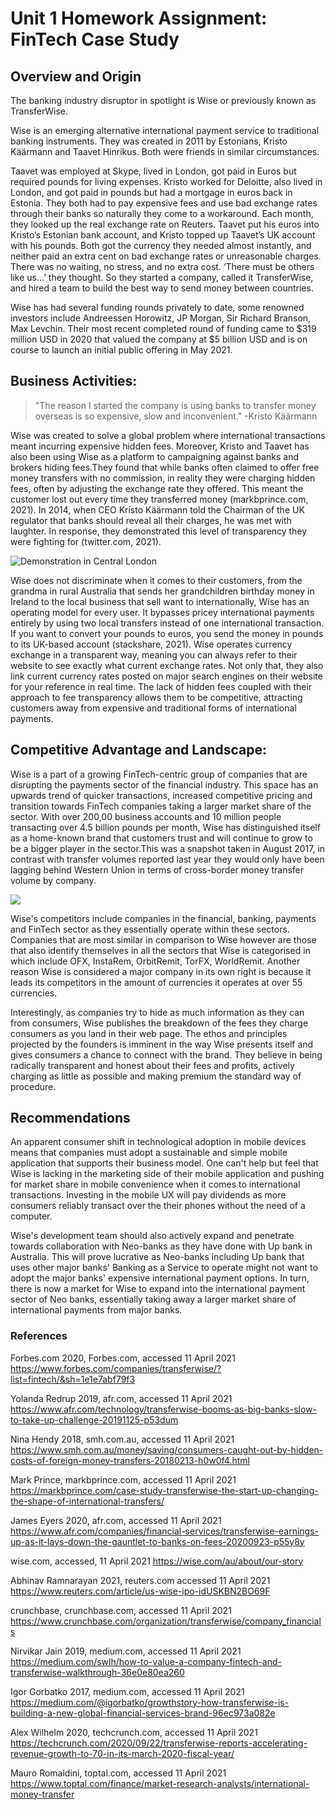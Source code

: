 # Unit 1 Homework Assignment: FinTech Case Study

## Overview and Origin

The banking industry disruptor in spotlight is Wise or previously known as TransferWise. 

Wise is an emerging alternative international payment service to traditional banking instruments. They was created in 2011 by Estonians, Kristo Käärmann and Taavet Hinrikus. Both were friends in similar circumstances. 

Taavet was employed at Skype, lived in London, got paid in Euros but required pounds for living expenses. Kristo worked for Deloitte, also lived in London, and got paid in pounds but had a mortgage in euros back in Estonia. They both had to pay expensive fees and use bad exchange rates through their banks so naturally they come to a workaround. Each month, they looked up the real exchange rate on Reuters. Taavet put his euros into Kristo’s Estonian bank account, and Kristo topped up Taavet’s UK account with his pounds. Both got the currency they needed almost instantly, and neither paid an extra cent on bad exchange rates or unreasonable charges. There was no waiting, no stress, and no extra cost. ‘There must be others like us…’ they thought. So they started a company, called it TransferWise, and hired a team to build the best way to send money between countries. 

Wise has had several funding rounds privately to date, some renowned investors include Andreessen Horowitz, JP Morgan, Sir Richard Branson, Max Levchin. Their most recent completed round of funding came to $319 million USD in 2020 that valued the company at $5 billion USD and is on course to launch an initial public offering in May 2021.

## Business Activities:

>"The reason I started the company is using banks to transfer money overseas is so expensive, slow and inconvenient." -Kristo Käärmann

Wise was created to solve a global problem where international transactions meant incurring expensive hidden fees. Moreover, Kristo and Taavet has also been using Wise as a platform to campaigning against banks and brokers hiding fees.They found that while banks often claimed to offer free money transfers with no commission, in reality they were charging hidden fees, often by adjusting the exchange rate they offered. This meant the customer lost out every time they transferred money (markbprince.com, 2021). In 2014, when CEO Kristo Käärmann told the Chairman of the UK regulator that banks should reveal all their charges, he was met with laughter. In response, they demonstrated this level of transparency they were fighting for (twitter.com, 2021). 

![Demonstration in Central London](https://www.houseofexperience.co.uk/wp-content/uploads/2015/08/transferwise-nothing2hide-1024x665.png)

Wise does not discriminate when it comes to their customers, from the grandma in rural Australia that sends her grandchildren birthday money in Ireland to the local business that sell want to internationally, Wise has an operating model for every user. It bypasses pricey international payments entirely by using two local transfers instead of one international transaction. If you want to convert your pounds to euros, you send the money in pounds to its UK-based account (stackshare, 2021). Wise operates currency exchange in a transparent way, meaning you can always refer to their website to see exactly what current exchange rates. Not only that, they also link current currency rates posted on major search engines on their website for your reference in real time. The lack of hidden fees coupled with their approach to fee transparency allows them to be competitive, attracting customers away from expensive and traditional forms of international payments.


## Competitive Advantage and Landscape:

Wise is a part of a growing FinTech-centric group of companies that are disrupting the payments sector of the financial industry. This space has an upwards trend of quicker transactions, increased competitive pricing and transition towards FinTech companies taking a larger market share of the sector. With over 200,00 business accounts and 10 million people transacting over 4.5 billion pounds per month, Wise has distinguished itself as a home-known brand that customers trust and will continue to grow to be a bigger player in the sector.This was a snapshot taken in August 2017, in contrast with transfer volumes reported last year they would only have been lagging behind Western Union in terms of cross-border money transfer volume by company.

![](https://bs-uploads.toptal.io/blackfish-uploads/uploaded_file/file/195401/image-1582884580187-9aac0333a18c22c10bc03268f365e853.png)

Wise's competitors include companies in the financial, banking, payments and FinTech sector as they essentially operate within these sectors. Companies that are most similar in comparison to Wise however are those that also identify themselves in all the sectors that Wise is categorised in which include OFX, InstaRem, OrbitRemit, TorFX, WorldRemit. Another reason Wise is considered a major company in its own right is because it leads its competitors in the amount of currencies it operates at over 55 currencies. 

Interestingly, as companies try to hide as much information as they can from consumers, Wise publishes the breakdown of the fees they charge consumers as you land in their web page. The ethos and principles projected by the founders is imminent in the way Wise presents itself and gives consumers a chance to connect with the brand. They believe in being radically transparent and honest about their fees and profits, actively charging as little as possible and making premium the standard way of procedure.




## Recommendations

An apparent consumer shift in technological adoption in mobile devices means that companies must adopt a sustainable and simple mobile application that supports their business model. One can't help but feel that Wise is lacking in the marketing side of their mobile application and pushing for market share in mobile convenience when it comes to international transactions. Investing in the mobile UX will pay dividends as more consumers reliably transact over the their phones without the need of a computer. 

Wise's development team should also actively expand and penetrate towards collaboration with Neo-banks as they have done with Up bank in Australia. This will prove lucrative as Neo-banks including Up bank that uses other major banks' Banking as a Service to operate might not want to adopt the major banks' expensive international payment options. In turn, there is now a market for Wise to expand into the international payment sector of Neo banks, essentially taking away a larger market share of international payments from major banks.





### References

Forbes.com 2020, Forbes.com, accessed 11 April 2021 <https://www.forbes.com/companies/transferwise/?list=fintech/&sh=1e1e7abf79f3> 

Yolanda Redrup 2019, afr.com, accessed 11 April 2021 <https://www.afr.com/technology/transferwise-booms-as-big-banks-slow-to-take-up-challenge-20191125-p53dum>

Nina Hendy 2018, smh.com.au, accessed 11 April 2021 <https://www.smh.com.au/money/saving/consumers-caught-out-by-hidden-costs-of-foreign-money-transfers-20180213-h0w0f4.html>

Mark Prince, markbprince.com, accessed 11 April 2021 <https://markbprince.com/case-study-transferwise-the-start-up-changing-the-shape-of-international-transfers/>

James Eyers 2020, afr.com, accessed 11 April 2021 <https://www.afr.com/companies/financial-services/transferwise-earnings-up-as-it-lays-down-the-gauntlet-to-banks-on-fees-20200923-p55y8y>

wise.com, accessed, 11 April 2021 <https://wise.com/au/about/our-story>

Abhinav Ramnarayan 2021, reuters.com accessed 11 April 2021 <https://www.reuters.com/article/us-wise-ipo-idUSKBN2BO69F>

crunchbase, crunchbase.com, accessed 11 April 2021 <https://www.crunchbase.com/organization/transferwise/company_financials>

Nirvikar Jain 2019, medium.com, accessed 11 April 2021 <https://medium.com/swlh/how-to-value-a-company-fintech-and-transferwise-walkthrough-36e0e80ea260>

Igor Gorbatko 2017, medium.com, accessed 11 April 2021 <https://medium.com/@igorbatko/growthstory-how-transferwise-is-building-a-new-global-financial-services-brand-96ec973a082e>

Alex Wilhelm 2020, techcrunch.com, accessed 11 April 2021 <https://techcrunch.com/2020/09/22/transferwise-reports-accelerating-revenue-growth-to-70-in-its-march-2020-fiscal-year/>

Mauro Romaldini, toptal.com, accessed 11 April 2021 <https://www.toptal.com/finance/market-research-analysts/international-money-transfer>

